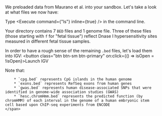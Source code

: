 <script>
import Execute from "components/Execute.svelte";
import IGV from "components/IGV.svelte";
import Link from "components/Link.svelte";

let isOpen = false;
let igvOptions = {
	locus: "chr1:262,932-512,931",
	tracks: [
		{ url: "./data/bedtools-intro/cpg.bed", name: "CpG islands" },
		{ url: "./data/bedtools-intro/exons.bed", name: "RefSeq Exons" },
		{ url: "./data/bedtools-intro/gwas.bed", name: "GWAS SNPs" },
		{ url: "./data/bedtools-intro/hesc.chromHmm.bed", name: "chromHMM Predictions" }
	]
};
</script>

We preloaded data from <Link href="https://science.sciencemag.org/content/337/6099/1190">Maurano et al.</Link> into your sandbox. Let's take a look at what files we now have:

Type <Execute command={"ls"} inline={true} /> in the command line.

Your directory contains 7 `BED` files and 1 genome file. Three of these files (those starting with `f` for "fetal tissue") reflect Dnase I hypersensitivity sites measured in different fetal tissue samples.

In order to have a rough sense of the remaining `.bed` files, let's load them into IGV: <button class="btn btn-sm btn-primary" on:click={() => isOpen = !isOpen}>Launch IGV</button>

<IGV options={igvOptions} bind:isOpen={isOpen}>
	<span slot="after">
		Note that: 

		* `cpg.bed` represents CpG islands in the human genome
		* `exons.bed` represents RefSeq exons from human genes
		* `gwas.bed` represents human disease-associated SNPs that were identified in genome-wide association studies (GWAS)
		* `hesc.chromHmm.bed` represents the predicted function (by chromHMM) of each interval in the genome of a human embryonic stem cell based upon ChIP-seq experiments from ENCODE
	</span>	
</IGV>
